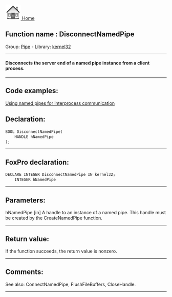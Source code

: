 [<img src="../../images/home.png"> Home ](https://github.com/VFPX/Win32API)  

## Function name : DisconnectNamedPipe
Group: [Pipe](../../functions_group.md#Pipe)  -  Library: [kernel32](../../Libraries.md#kernel32)  
***  


#### Disconnects the server end of a named pipe instance from a client process.
***  


## Code examples:
[Using named pipes for interprocess communication](../../samples/sample_522.md)  

## Declaration:
```foxpro  
BOOL DisconnectNamedPipe(
	HANDLE hNamedPipe
);  
```  
***  


## FoxPro declaration:
```foxpro  
DECLARE INTEGER DisconnectNamedPipe IN kernel32;
	INTEGER hNamedPipe  
```  
***  


## Parameters:
hNamedPipe 
[in] A handle to an instance of a named pipe. This handle must be created by the CreateNamedPipe function.  
***  


## Return value:
If the function succeeds, the return value is nonzero.  
***  


## Comments:
See also: ConnectNamedPipe, FlushFileBuffers, CloseHandle.  
  
***  

